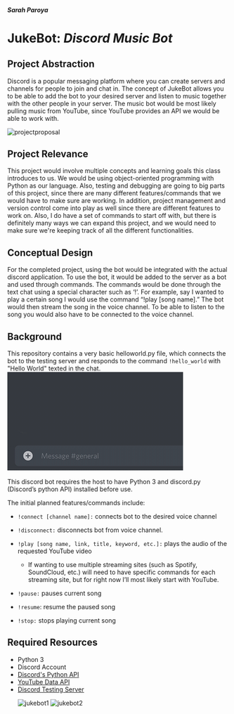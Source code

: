 ##### Sarah Paroya

# **JukeBot**: _Discord Music Bot_
## Project Abstraction
Discord is a popular messaging platform where you can create servers 
and channels for people to join and chat in. The concept of JukeBot 
allows you to be able to add the bot to your desired server and listen 
to music together with the other people in your server. The music bot would
be most likely pulling music from YouTube, since YouTube provides an API we
would be able to work with. <p>
![projectproposal](https://user-images.githubusercontent.com/63789040/108932874-12b3d480-7618-11eb-9967-62d552e925ad.png)

## Project Relevance
This project would involve multiple concepts and learning goals 
this class introduces to us. We would be using object-oriented programming
with Python as our language. Also, testing and debugging are going to big parts
of this project, since there are many different features/commands that we would 
have to make sure are working. In addition, project management and version control
come into play as well since there are different features to work on. Also, I do 
have a set of commands to start off with, but there is definitely many ways we can 
expand this project, and we would need to make sure we're keeping track of all the 
different functionalities. 

## Conceptual Design
For the completed project, using the bot would be integrated with
the actual discord application. To use the bot, it would be added to 
the server as a bot and used through commands. The commands would be 
done through the text chat using a special character such as ‘!’. For 
example, say I wanted to play a certain song I would use the command
“!play [song name].” The bot would then stream the song in the voice
channel. To be able to listen to the song you would also have to be 
connected to the voice channel. 
## Background
This repository contains a very basic helloworld.py file, 
which connects the bot to the testing server and responds to the
command `!hello_world` with "Hello World" texted in the chat.  
![](projectproposal.gif)<p>
This discord bot requires the host to have Python 3 and discord.py 
(Discord’s python API) installed before use.<p>
The initial planned features/commands include:
- `!connect [channel name]:` connects bot to the desired voice channel <p>
- `!disconnect:` disconnects bot from voice channel. <p>
- `!play [song name, link, title, keyword, etc.]:` plays the audio of the requested YouTube video<p>
  - If wanting to use multiple streaming sites (such as Spotify, SoundCloud, etc.) will need to have specific commands for each streaming site, but for right now I’ll most likely start with YouTube. <p>
- `!pause:` pauses current song<p>
- `!resume`: resume the paused song<p>
- `!stop:` stops playing current song<p>
## Required Resources
-  Python 3
- Discord Account
-  [Discord's Python API](https://discordpy.readthedocs.io/en/latest/ "Discords Python API")
- [YouTube Data API](https://developers.google.com/youtube/v3/docs/search/list)
- [Discord Testing Server](https://discord.gg/nfv7TS5A) <p> <p>
![jukebot1](https://user-images.githubusercontent.com/63789040/108933445-2a3f8d00-7619-11eb-9ed5-8582f5bf3646.png)
![jukebot2](https://user-images.githubusercontent.com/63789040/108933453-2ca1e700-7619-11eb-8d27-8c4790ef8919.png)
